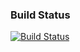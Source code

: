 ### Build Status
[![Build Status](https://travis-ci.com/hornokattila/Gungnir.svg?branch=master)](https://travis-ci.com/hornokattila/Gungnir)
